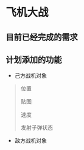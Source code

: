 飞机大战
========
目前已经完成的需求
---------
计划添加的功能
--------
- 己方战机对象
> 位置 
> 
> 贴图
> 
> 速度 
> 
> 发射子弹状态
- 敌方战机对象
